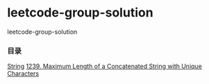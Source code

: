 # leetcode-group-solution
leetcode-group-solution

### 目录

[String](https://github.com/openview2017/leetcode-group-solution/tree/main/String)
[1239. Maximum Length of a Concatenated String with Unique Characters](https://github.com/openview2017/leetcode-group-solution/tree/main/String/1239.Maximum-Length-of-a-Concatenated-String-with-Unique-Characters)

